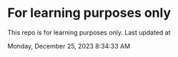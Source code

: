 # For learning purposes only
This repo is for learning purposes only.
Last updated at

Monday, December 25, 2023 8:34:33 AM


